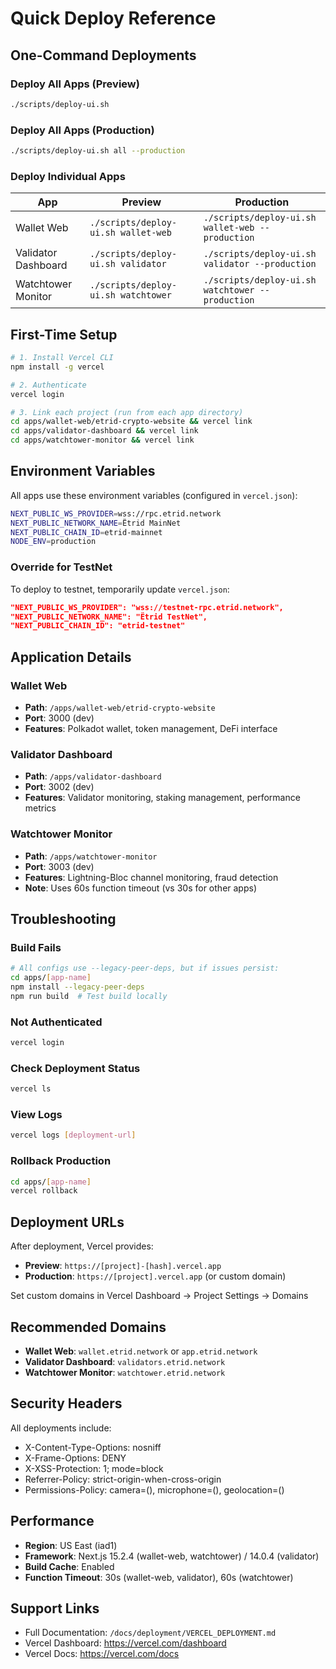 # Quick Deploy Reference

## One-Command Deployments

### Deploy All Apps (Preview)
```bash
./scripts/deploy-ui.sh
```

### Deploy All Apps (Production)
```bash
./scripts/deploy-ui.sh all --production
```

### Deploy Individual Apps

| App | Preview | Production |
|-----|---------|------------|
| Wallet Web | `./scripts/deploy-ui.sh wallet-web` | `./scripts/deploy-ui.sh wallet-web --production` |
| Validator Dashboard | `./scripts/deploy-ui.sh validator` | `./scripts/deploy-ui.sh validator --production` |
| Watchtower Monitor | `./scripts/deploy-ui.sh watchtower` | `./scripts/deploy-ui.sh watchtower --production` |

## First-Time Setup

```bash
# 1. Install Vercel CLI
npm install -g vercel

# 2. Authenticate
vercel login

# 3. Link each project (run from each app directory)
cd apps/wallet-web/etrid-crypto-website && vercel link
cd apps/validator-dashboard && vercel link
cd apps/watchtower-monitor && vercel link
```

## Environment Variables

All apps use these environment variables (configured in `vercel.json`):

```bash
NEXT_PUBLIC_WS_PROVIDER=wss://rpc.etrid.network
NEXT_PUBLIC_NETWORK_NAME=Ëtrid MainNet
NEXT_PUBLIC_CHAIN_ID=etrid-mainnet
NODE_ENV=production
```

### Override for TestNet

To deploy to testnet, temporarily update `vercel.json`:

```json
"NEXT_PUBLIC_WS_PROVIDER": "wss://testnet-rpc.etrid.network",
"NEXT_PUBLIC_NETWORK_NAME": "Ëtrid TestNet",
"NEXT_PUBLIC_CHAIN_ID": "etrid-testnet"
```

## Application Details

### Wallet Web
- **Path**: `/apps/wallet-web/etrid-crypto-website`
- **Port**: 3000 (dev)
- **Features**: Polkadot wallet, token management, DeFi interface

### Validator Dashboard
- **Path**: `/apps/validator-dashboard`
- **Port**: 3002 (dev)
- **Features**: Validator monitoring, staking management, performance metrics

### Watchtower Monitor
- **Path**: `/apps/watchtower-monitor`
- **Port**: 3003 (dev)
- **Features**: Lightning-Bloc channel monitoring, fraud detection
- **Note**: Uses 60s function timeout (vs 30s for other apps)

## Troubleshooting

### Build Fails
```bash
# All configs use --legacy-peer-deps, but if issues persist:
cd apps/[app-name]
npm install --legacy-peer-deps
npm run build  # Test build locally
```

### Not Authenticated
```bash
vercel login
```

### Check Deployment Status
```bash
vercel ls
```

### View Logs
```bash
vercel logs [deployment-url]
```

### Rollback Production
```bash
cd apps/[app-name]
vercel rollback
```

## Deployment URLs

After deployment, Vercel provides:

- **Preview**: `https://[project]-[hash].vercel.app`
- **Production**: `https://[project].vercel.app` (or custom domain)

Set custom domains in Vercel Dashboard → Project Settings → Domains

## Recommended Domains

- **Wallet Web**: `wallet.etrid.network` or `app.etrid.network`
- **Validator Dashboard**: `validators.etrid.network`
- **Watchtower Monitor**: `watchtower.etrid.network`

## Security Headers

All deployments include:
- X-Content-Type-Options: nosniff
- X-Frame-Options: DENY
- X-XSS-Protection: 1; mode=block
- Referrer-Policy: strict-origin-when-cross-origin
- Permissions-Policy: camera=(), microphone=(), geolocation=()

## Performance

- **Region**: US East (iad1)
- **Framework**: Next.js 15.2.4 (wallet-web, watchtower) / 14.0.4 (validator)
- **Build Cache**: Enabled
- **Function Timeout**: 30s (wallet-web, validator), 60s (watchtower)

## Support Links

- Full Documentation: `/docs/deployment/VERCEL_DEPLOYMENT.md`
- Vercel Dashboard: https://vercel.com/dashboard
- Vercel Docs: https://vercel.com/docs
